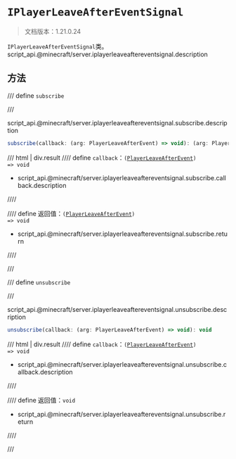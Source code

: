 # `IPlayerLeaveAfterEventSignal`

> 文档版本：1.21.0.24

`IPlayerLeaveAfterEventSignal`类。script_api.@minecraft/server.iplayerleaveaftereventsignal.description

## 方法

/// define
`subscribe`


///

script_api.@minecraft/server.iplayerleaveaftereventsignal.subscribe.description

```js
subscribe(callback: (arg: PlayerLeaveAfterEvent) => void): (arg: PlayerLeaveAfterEvent) => void
```

/// html | div.result
//// define
`callback`：<code>(<a href="../playerleaveafterevent/">PlayerLeaveAfterEvent</a>) =&gt; void</code>

- script_api.@minecraft/server.iplayerleaveaftereventsignal.subscribe.callback.description


////

//// define
返回值：<code>(<a href="../playerleaveafterevent/">PlayerLeaveAfterEvent</a>) =&gt; void</code>

- script_api.@minecraft/server.iplayerleaveaftereventsignal.subscribe.return


////

///


/// define
`unsubscribe`


///

script_api.@minecraft/server.iplayerleaveaftereventsignal.unsubscribe.description

```js
unsubscribe(callback: (arg: PlayerLeaveAfterEvent) => void): void
```

/// html | div.result
//// define
`callback`：<code>(<a href="../playerleaveafterevent/">PlayerLeaveAfterEvent</a>) =&gt; void</code>

- script_api.@minecraft/server.iplayerleaveaftereventsignal.unsubscribe.callback.description


////

//// define
返回值：`void`

- script_api.@minecraft/server.iplayerleaveaftereventsignal.unsubscribe.return


////

///

